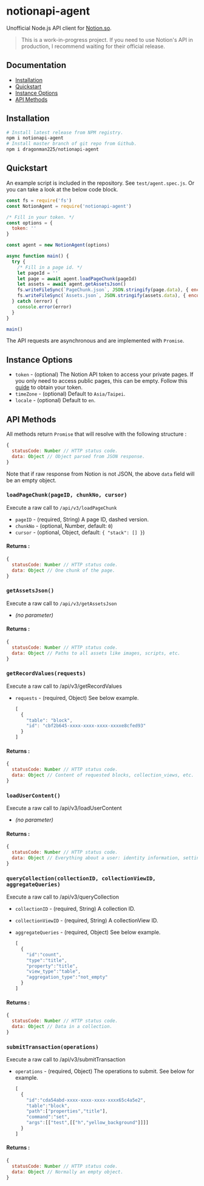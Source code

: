 # notionapi-agent

Unofficial Node.js API client for [Notion.so](https://www.notion.so).

> This is a work-in-progress project. If you need to use Notion's API in production, I recommend waiting for their official release.

## Documentation

* [Installation](#Installation)
* [Quickstart](#Quickstart)
* [Instance Options](#Instance-Options)
* [API Methods](#API-Methods)

## Installation

```bash
# Install latest release from NPM registry.
npm i notionapi-agent
# Install master branch of git repo from Github.
npm i dragonman225/notionapi-agent
```

## Quickstart

An example script is included in the repository. See `test/agent.spec.js`.
Or you can take a look at the below code block.

```javascript
const fs = require('fs')
const NotionAgent = require('notionapi-agent')

/* Fill in your token. */
const options = {
  token: ''
}

const agent = new NotionAgent(options)

async function main() {
  try {
    /* Fill in a page id. */
    let pageId = ''
    let page = await agent.loadPageChunk(pageId)
    let assets = await agent.getAssetsJson()
    fs.writeFileSync(`PageChunk.json`, JSON.stringify(page.data), { encoding: 'utf-8' })
    fs.writeFileSync(`Assets.json`, JSON.stringify(assets.data), { encoding: 'utf-8' })
  } catch (error) {
    console.error(error)
  }
}

main()
```

The API requests are asynchronous and are implemented with `Promise`.

## Instance Options

* `token` - (optional) The Notion API token to access your private pages. If you only need to access public pages, this can be empty. Follow this [guide](docs/obtain_token.md) to obtain your token.
* `timeZone` - (optional) Default to `Asia/Taipei`.
* `locale` - (optional) Default to `en`.

## API Methods

All methods return `Promise` that will resolve with the following structure :

```javascript
{
  statusCode: Number // HTTP status code.
  data: Object // Object parsed from JSON response.
}
```

Note that if raw response from Notion is not JSON, the above `data` field will be an empty object.



### `loadPageChunk(pageID, chunkNo, cursor)`

Execute a raw call to `/api/v3/loadPageChunk`

* `pageID` - (required, String) A page ID, dashed version.
* `chunkNo` - (optional, Number, default: `0`)
* `cursor` - (optional, Object, default: `{ "stack": [] }`)

#### Returns : 

```javascript
{
  statusCode: Number // HTTP status code.
  data: Object // One chunk of the page.
}
```



### `getAssetsJson()`

Execute a raw call to `/api/v3/getAssetsJson`

* *(no parameter)*

#### Returns : 

```javascript
{
  statusCode: Number // HTTP status code.
  data: Object // Paths to all assets like images, scripts, etc.
}
```



### `getRecordValues(requests)`

Execute a raw call to /api/v3/getRecordValues

* `requests` - (required, Object) See below example.

  ```javascript
  [
    {
      "table": "block",
      "id": "cbf2b645-xxxx-xxxx-xxxx-xxxxe8cfed93"
    }
  ]
  ```

#### Returns : 

```javascript
{
  statusCode: Number // HTTP status code.
  data: Object // Content of requested blocks, collection_views, etc.
}
```



### `loadUserContent()`

Execute a raw call to /api/v3/loadUserContent

* *(no parameter)*

#### Returns : 

```javascript
{
  statusCode: Number // HTTP status code.
  data: Object // Everything about a user: identity information, settings.
}
```



### `queryCollection(collectionID, collectionViewID, aggregateQueries)`

Execute a raw call to /api/v3/queryCollection

* `collectionID` - (required, String) A collection ID.

* `collectionViewID` - (required, String) A collectionView ID.

* `aggregateQueries` - (required, Object) See below example.

  ```javascript
  [
    {
      "id":"count",
      "type":"title",
      "property":"title",
      "view_type":"table",
      "aggregation_type":"not_empty"
    }
  ]
  ```

#### Returns : 

```javascript
{
  statusCode: Number // HTTP status code.
  data: Object // Data in a collection.
}
```



### `submitTransaction(operations)`

Execute a raw call to /api/v3/submitTransaction

* `operations` - (required, Object) The operations to submit. See below for example.

  ```javascript
  [
    {
      "id":"cda54abd-xxxx-xxxx-xxxx-xxxx65c4a5e2",
      "table":"block",
      "path":["properties","title"],
      "command":"set",
      "args":[["test",[["h","yellow_background"]]]]
    }
  ]
  ```

#### Returns : 

```javascript
{
  statusCode: Number // HTTP status code.
  data: Object // Normally an empty object.
}
```